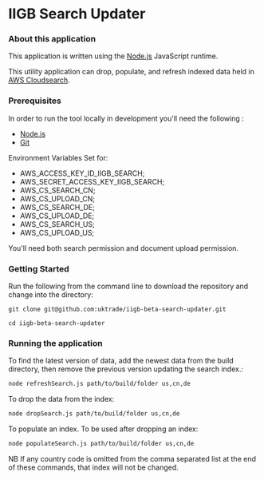 
IIGB Search Updater
=====================

### About this application

This application is written using the [Node.js](https://nodejs.org/en/) JavaScript runtime. 

This utility application can drop, populate, and refresh indexed data held in [AWS Cloudsearch](https://aws.amazon.com/cloudsearch/).

### Prerequisites

In order to run the tool locally in development you'll need the following :

- [Node.js](https://nodejs.org/en/)
- [Git](https://git-scm.com/downloads) 

Environment Variables Set for:

- AWS_ACCESS_KEY_ID_IIGB_SEARCH;
- AWS_SECRET_ACCESS_KEY_IIGB_SEARCH;
- AWS_CS_SEARCH_CN;
- AWS_CS_UPLOAD_CN;
- AWS_CS_SEARCH_DE;
- AWS_CS_UPLOAD_DE;
- AWS_CS_SEARCH_US;
- AWS_CS_UPLOAD_US;


You'll need both search permission and document upload permission.

### Getting Started

Run the following from the command line to download the repository and change into the directory:

```
git clone git@github.com:uktrade/iigb-beta-search-updater.git

cd iigb-beta-search-updater
```

### Running the application


To find the latest version of data, add the newest data from the build directory, then remove the previous version updating the search index.:

```bash
node refreshSearch.js path/to/build/folder us,cn,de
```

To drop the data from the index:

```bash
node dropSearch.js path/to/build/folder us,cn,de
```

To populate an index. To be used after dropping an index:

```bash
node populateSearch.js path/to/build/folder us,cn,de
```

NB If any country code is omitted from the comma separated list at the end of these commands, that index will not be changed.

